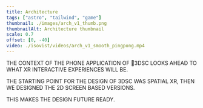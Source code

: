 ```yaml
---
title: Architecture
tags: ["astro", "tailwind", "game"]
thumbnail: ./images/arch_v1_thumb.png
thumbnailAlt: Architecture thumbnail
scale: 0.7
offset: [0, -40]
video: ./isovist/videos/arch_v1_smooth_pingpong.mp4
---
```


THE CONTEXT OF THE PHONE APPLICATION OF 3DSC LOOKS AHEAD TO WHAT XR INTERACTIVE EXPERIENCES WILL BE.

THE STARTING POINT FOR THE DESIGN OF 3DSC WAS SPATIAL XR, THEN WE DESIGNED THE 2D SCREEN BASED VERSIONS.

THIS MAKES THE DESIGN FUTURE READY. 
